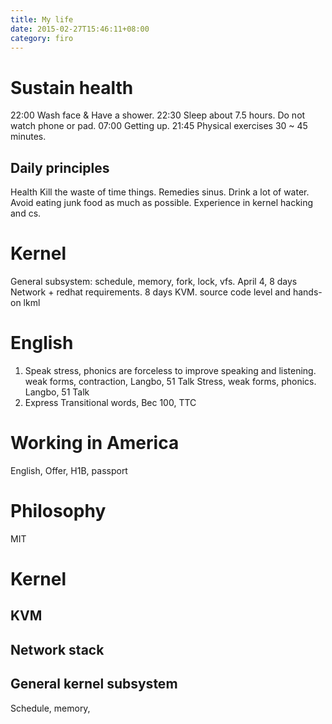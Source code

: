 ```yaml
---
title: My life
date: 2015-02-27T15:46:11+08:00 
category: firo
---
```


# Sustain health
22:00 Wash face & Have a shower.
22:30 Sleep about 7.5 hours. Do not watch phone or pad.
07:00 Getting up.
21:45 Physical exercises 30 ~ 45 minutes.
## Daily principles
Health
Kill the waste of time things.
Remedies sinus.
Drink a lot of water.
Avoid eating junk food as much as possible.
Experience in kernel hacking and cs.
# Kernel
General subsystem: schedule, memory, fork, lock, vfs. April 4, 8 days
Network + redhat requirements. 8 days
KVM. source code level and hands-on lkml
# English
1. Speak
stress, phonics are forceless to improve speaking and listening.
weak forms, contraction, Langbo, 51 Talk
Stress, weak forms, phonics.
Langbo, 51 Talk
2. Express
Transitional words, Bec 100, TTC
# Working in America
English, Offer, H1B, passport
# Philosophy
MIT
# Kernel
## KVM
## Network stack
## General kernel subsystem
Schedule, memory, 

